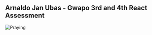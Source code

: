 ## Arnaldo Jan Ubas - Gwapo 3rd and 4th React Assessment

![Praying](https://emoji.slack-edge.com/T1SU8GAQ6/harvey_help/370198c20f48fdb9.gif)
